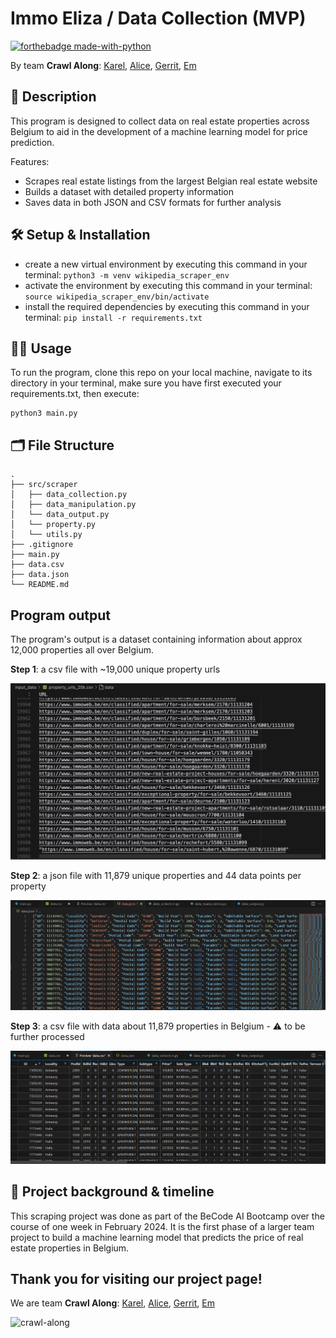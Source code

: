 # Immo Eliza / Data Collection (MVP)

[![forthebadge made-with-python](https://ForTheBadge.com/images/badges/made-with-python.svg)](https://www.python.org/)

By team **Crawl Along**: 
[Karel](https://www.linkedin.com/in/karel-rodriguez-duran/), [Alice](https://www.linkedin.com/in/alice-edcm/), [Gerrit](https://www.linkedin.com/in/gerrit-geeraerts-143488141/), [Em](https://www.linkedin.com/in/mirunasuru/)

## 📖 Description
This program is designed to collect data on real estate properties across Belgium to aid in the development of a machine learning model for price prediction.

Features:

- Scrapes real estate listings from the largest Belgian real estate website
- Builds a dataset with detailed property information
- Saves data in both JSON and CSV formats for further analysis

## 🛠️ Setup & Installation

- create a new virtual environment by executing this command in your terminal:
`python3 -m venv wikipedia_scraper_env`
- activate the environment by executing this command in your terminal:
`source wikipedia_scraper_env/bin/activate`
- install the required dependencies by executing this command in your terminal:
`pip install -r requirements.txt`

## 👩‍💻 Usage
To run the program, clone this repo on your local machine, navigate to its directory in your terminal, make sure you have first executed your requirements.txt, then execute:

```
python3 main.py
```

## 🗂️ File Structure

```
.
├── src/scraper
│   ├── data_collection.py
│   ├── data_manipulation.py
│   └── data_output.py
│   └── property.py
│   └── utils.py
├── .gitignore
├── main.py
├── data.csv
├── data.json
└── README.md
```

## Program output

The program's output is a dataset containing information about approx 12,000 properties all over Belgium.

**Step 1**: a csv file with ~19,000 unique property urls

![20k-urls](first-csv.jpg)

**Step 2**: a json file with 11,879 unique properties and 44 data points per property

![json-dump](final-json.png)

**Step 3**: a csv file with data about 11,879 properties in Belgium - ⚠️ to be further processed

![csv-output](final-csv.png)

## 📂 Project background & timeline

This scraping project was done as part of the BeCode AI Bootcamp over the course of one week in February 2024. 
It is the first phase of a larger team project to build a machine learning model that predicts the price of real estate properties in Belgium.


## Thank you for visiting our project page!

We are team **Crawl Along**: [Karel](https://www.linkedin.com/in/karel-rodriguez-duran/), [Alice](https://www.linkedin.com/in/alice-edcm/), [Gerrit](https://www.linkedin.com/in/gerrit-geeraerts-143488141/), [Em](https://www.linkedin.com/in/mirunasuru/)

![crawl-along](https://biol326.files.wordpress.com/2018/04/andres-rivera-crab-gif-source.gif)
